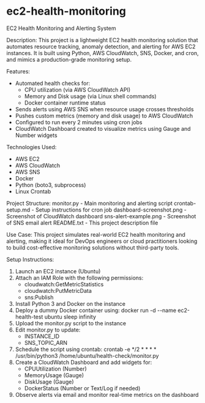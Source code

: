 # ec2-health-monitoring

EC2 Health Monitoring and Alerting System

Description:
This project is a lightweight EC2 health monitoring solution that automates resource tracking, anomaly detection, and alerting for AWS EC2 instances. It is built using Python, AWS CloudWatch, SNS, Docker, and cron, and mimics a production-grade monitoring setup.

Features:
- Automated health checks for:
  - CPU utilization (via AWS CloudWatch API)
  - Memory and Disk usage (via Linux shell commands)
  - Docker container runtime status
- Sends alerts using AWS SNS when resource usage crosses thresholds
- Pushes custom metrics (memory and disk usage) to AWS CloudWatch
- Configured to run every 2 minutes using cron jobs
- CloudWatch Dashboard created to visualize metrics using Gauge and Number widgets

Technologies Used:
- AWS EC2
- AWS CloudWatch
- AWS SNS
- Docker
- Python (boto3, subprocess)
- Linux Crontab

Project Structure:
monitor.py                - Main monitoring and alerting script
crontab-setup.md          - Setup instructions for cron job
dashboard-screenshot.png  - Screenshot of CloudWatch dashboard
sns-alert-example.png     - Screenshot of SNS email alert
README.txt                - This project description file

Use Case:
This project simulates real-world EC2 health monitoring and alerting, making it ideal for DevOps engineers or cloud practitioners looking to build cost-effective monitoring solutions without third-party tools.

Setup Instructions:
1. Launch an EC2 instance (Ubuntu)
2. Attach an IAM Role with the following permissions:
   - cloudwatch:GetMetricStatistics
   - cloudwatch:PutMetricData
   - sns:Publish
3. Install Python 3 and Docker on the instance
4. Deploy a dummy Docker container using:
   docker run -d --name ec2-health-test ubuntu sleep infinity
5. Upload the monitor.py script to the instance
6. Edit monitor.py to update:
   - INSTANCE_ID
   - SNS_TOPIC_ARN
7. Schedule the script using crontab:
   crontab -e
   */2 * * * * /usr/bin/python3 /home/ubuntu/health-check/monitor.py
8. Create a CloudWatch Dashboard and add widgets for:
   - CPUUtilization (Number)
   - MemoryUsage (Gauge)
   - DiskUsage (Gauge)
   - DockerStatus (Number or Text/Log if needed)
9. Observe alerts via email and monitor real-time metrics on the dashboard

